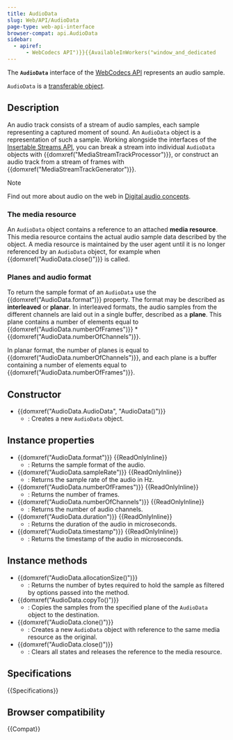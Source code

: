```yaml
---
title: AudioData
slug: Web/API/AudioData
page-type: web-api-interface
browser-compat: api.AudioData
sidebar:
  - apiref:
      - WebCodecs API")}}{{AvailableInWorkers("window_and_dedicated
---
```


The **`AudioData`** interface of the [WebCodecs API](/en-US/docs/Web/API/WebCodecs_API) represents an audio sample.

`AudioData` is a [transferable object](/en-US/docs/Web/API/Web_Workers_API/Transferable_objects).

## Description

An audio track consists of a stream of audio samples, each sample representing a captured moment of sound. An `AudioData` object is a representation of such a sample. Working alongside the interfaces of the [Insertable Streams API](/en-US/docs/Web/API/Insertable_Streams_for_MediaStreamTrack_API), you can break a stream into individual `AudioData` objects with {{domxref("MediaStreamTrackProcessor")}}, or construct an audio track from a stream of frames with {{domxref("MediaStreamTrackGenerator")}}.

> [!NOTE]
> Find out more about audio on the web in [Digital audio concepts](/en-US/docs/Web/Media/Guides/Formats/Audio_concepts).

### The media resource

An `AudioData` object contains a reference to an attached **media resource**. This media resource contains the actual audio sample data described by the object. A media resource is maintained by the user agent until it is no longer referenced by an `AudioData` object, for example when {{domxref("AudioData.close()")}} is called.

### Planes and audio format

To return the sample format of an `AudioData` use the {{domxref("AudioData.format")}} property. The format may be described as **interleaved** or **planar**. In interleaved formats, the audio samples from the different channels are laid out in a single buffer, described as a **plane**. This plane contains a number of elements equal to {{domxref("AudioData.numberOfFrames")}} \* {{domxref("AudioData.numberOfChannels")}}.

In planar format, the number of planes is equal to {{domxref("AudioData.numberOfChannels")}}, and each plane is a buffer containing a number of elements equal to {{domxref("AudioData.numberOfFrames")}}.

## Constructor

- {{domxref("AudioData.AudioData", "AudioData()")}}
  - : Creates a new `AudioData` object.

## Instance properties

- {{domxref("AudioData.format")}} {{ReadOnlyInline}}
  - : Returns the sample format of the audio.
- {{domxref("AudioData.sampleRate")}} {{ReadOnlyInline}}
  - : Returns the sample rate of the audio in Hz.
- {{domxref("AudioData.numberOfFrames")}} {{ReadOnlyInline}}
  - : Returns the number of frames.
- {{domxref("AudioData.numberOfChannels")}} {{ReadOnlyInline}}
  - : Returns the number of audio channels.
- {{domxref("AudioData.duration")}} {{ReadOnlyInline}}
  - : Returns the duration of the audio in microseconds.
- {{domxref("AudioData.timestamp")}} {{ReadOnlyInline}}
  - : Returns the timestamp of the audio in microseconds.

## Instance methods

- {{domxref("AudioData.allocationSize()")}}
  - : Returns the number of bytes required to hold the sample as filtered by options passed into the method.
- {{domxref("AudioData.copyTo()")}}
  - : Copies the samples from the specified plane of the `AudioData` object to the destination.
- {{domxref("AudioData.clone()")}}
  - : Creates a new `AudioData` object with reference to the same media resource as the original.
- {{domxref("AudioData.close()")}}
  - : Clears all states and releases the reference to the media resource.

## Specifications

{{Specifications}}

## Browser compatibility

{{Compat}}
